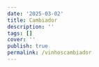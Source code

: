 ```yaml
---
date: '2025-03-02'
title: Cambiador
description: ''
tags: []
cover: ''
publish: true
permalink: /vinhoscambiador
---
```

